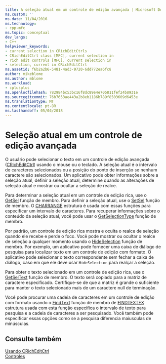 ```yaml
---
title: A seleção atual em um controle de edição avançada | Microsoft Docs
ms.custom: ''
ms.date: 11/04/2016
ms.technology:
- cpp-mfc
ms.topic: conceptual
dev_langs:
- C++
helpviewer_keywords:
- current selection in CRichEditCtrls
- CRichEditCtrl class [MFC], current selection in
- rich edit controls [MFC], current selection in
- selection, current in CRichEditCtrl
ms.assetid: f6b2a2b6-5481-4ad3-9720-6dd772ea6fc8
author: mikeblome
ms.author: mblome
ms.workload:
- cplusplus
ms.openlocfilehash: 782984bc53bc16f8dc89e4e705811fef24b8931e
ms.sourcegitcommit: 76b7653ae443a2b8eb1186b789f8503609d6453e
ms.translationtype: MT
ms.contentlocale: pt-BR
ms.lasthandoff: 05/04/2018
---
```

# <a name="current-selection-in-a-rich-edit-control"></a>Seleção atual em um controle de edição avançada
O usuário pode selecionar o texto em um controle de edição avançada ([CRichEditCtrl](../mfc/reference/cricheditctrl-class.md)) usando o mouse ou o teclado. A seleção atual é o intervalo de caracteres selecionados ou a posição do ponto de inserção se nenhum caractere são selecionados. Um aplicativo pode obter informações sobre a seleção atual, definir a seleção atual, determine quando as alterações de seleção atual e mostrar ou ocultar a seleção de realce.  
  
 Para determinar a seleção atual em um controle de edição rica, use o [GetSel](../mfc/reference/cricheditctrl-class.md#getsel) função de membro. Para definir a seleção atual, use o [SetSel](../mfc/reference/cricheditctrl-class.md#setsel) função de membro. O [CHARRANGE](http://msdn.microsoft.com/library/windows/desktop/bb787885) estrutura é usada com essas funções para especificar um intervalo de caracteres. Para recuperar informações sobre o conteúdo da seleção atual, você pode usar o [GetSelectionType](../mfc/reference/cricheditctrl-class.md#getselectiontype) função de membro.  
  
 Por padrão, um controle de edição rica mostra e oculta o realce de seleção quando ele recebe e perde o foco. Você pode mostrar ou ocultar o realce de seleção a qualquer momento usando o [HideSelection](../mfc/reference/cricheditctrl-class.md#hideselection) função de membro. Por exemplo, um aplicativo pode fornecer uma caixa de diálogo de pesquisa para localizar texto em um controle de edição com formato. O aplicativo pode selecionar o texto correspondente sem fechar a caixa de diálogo, caso em que ele deve usar `HideSelection` para realçar a seleção.  
  
 Para obter o texto selecionado em um controle de edição rica, use o [GetSelText](../mfc/reference/cricheditctrl-class.md#getseltext) função de membro. O texto será copiado para a matriz de caractere especificado. Certifique-se de que a matriz é grande o suficiente para manter o texto selecionado mais de um caractere null de terminação.  
  
 Você pode procurar uma cadeia de caracteres em um controle de edição com formato usando o [FindText](../mfc/reference/cricheditctrl-class.md#findtext) função de membro de [FINDTEXTEX](http://msdn.microsoft.com/library/windows/desktop/bb787909) estrutura usada com esta função especifica o intervalo de texto para pesquisa e a cadeia de caracteres a ser pesquisado. Você também pode especificar essas opções como se a pesquisa diferencia maiusculas de minúsculas.  
  
## <a name="see-also"></a>Consulte também  
 [Usando CRichEditCtrl](../mfc/using-cricheditctrl.md)   
 [Controles](../mfc/controls-mfc.md)

